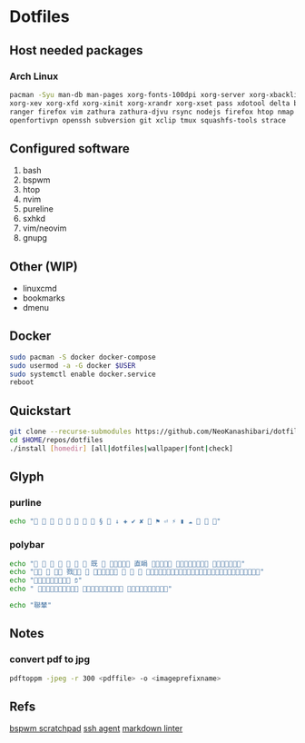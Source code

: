 # Dotfiles

## Host needed packages

### Arch Linux

```sh
pacman -Syu man-db man-pages xorg-fonts-100dpi xorg-server xorg-xbacklight  \
xorg-xev xorg-xfd xorg-xinit xorg-xrandr xorg-xset pass xdotool delta bspwm \
ranger firefox vim zathura zathura-djvu rsync nodejs firefox htop nmap lsof \
openfortivpn openssh subversion git xclip tmux squashfs-tools strace
```

## Configured software

1. bash
1. bspwm
1. htop
1. nvim
1. pureline
1. sxhkd
1. vim/neovim
1. gnupg

## Other (WIP)

* linuxcmd
* bookmarks
* dmenu

## Docker

```sh
sudo pacman -S docker docker-compose
sudo usermod -a -G docker $USER
sudo systemctl enable docker.service
reboot
```

## Quickstart

```sh
git clone --recurse-submodules https://github.com/NeoKanashibari/dotfiles.git $HOME/repos/dotfiles
cd $HOME/repos/dotfiles
./install [homedir] [all|dotfiles|wallpaper|font|check]
```

## Glyph

### purline

```sh
echo "        §  ↓ ✚ ✔ ✘  ⚑ ⏎ ⚡ ▮ ☁   "
```

### polybar

```sh
echo "       既   直睊   "
echo "   戮      "
echo " פֿ"
echo "   "

echo "聯輦"
```

## Notes

### convert pdf to jpg

```sh
pdftoppm -jpeg -r 300 <pdffile> -o <imageprefixname>
```

## Refs

[bspwm scratchpad](https://wiki.archlinux.org/title/Bspwm#Scratchpad)
[ssh agent](https://stackoverflow.com/questions/18880024/start-ssh-agent-on-login)
[markdown linter](https://github.com/markdownlint/markdownlint)

